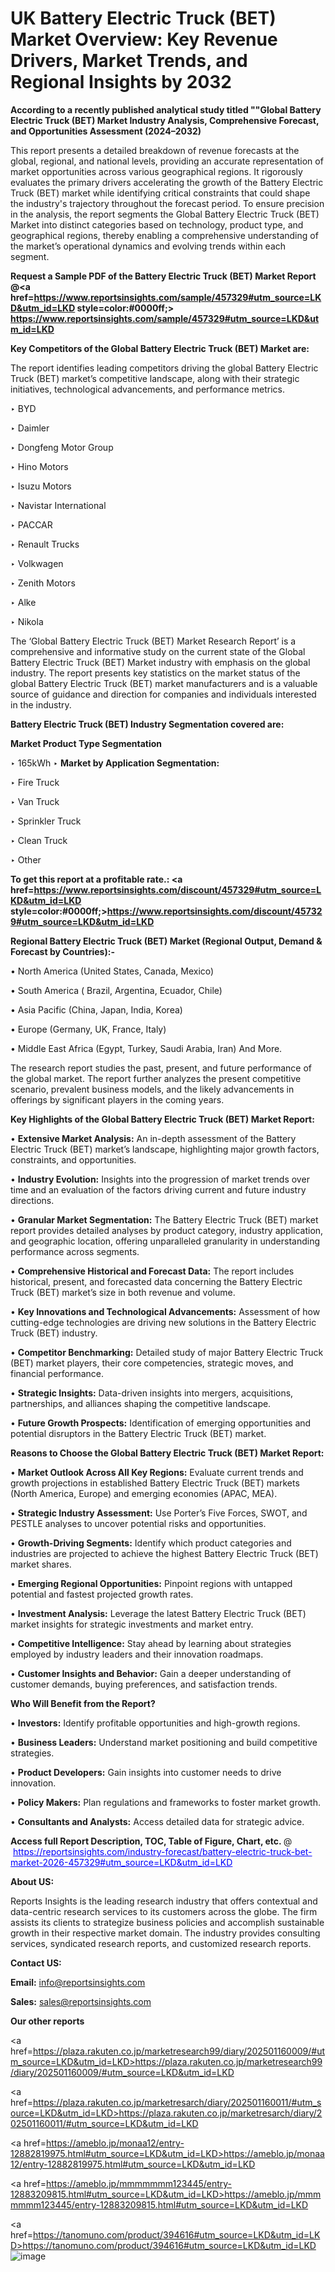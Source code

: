 # UK Battery Electric Truck (BET) Market Overview: Key Revenue Drivers, Market Trends, and Regional Insights by 2032

<strong>According to a recently published analytical study titled ""Global Battery Electric Truck (BET) Market Industry Analysis, Comprehensive Forecast, and Opportunities Assessment (2024–2032)</strong>

This report presents a detailed breakdown of revenue forecasts at the global, regional, and national levels, providing an accurate representation of market opportunities across various geographical regions. It rigorously evaluates the primary drivers accelerating the growth of the Battery Electric Truck (BET) market while identifying critical constraints that could shape the industry's trajectory throughout the forecast period. To ensure precision in the analysis, the report segments the Global Battery Electric Truck (BET) Market into distinct categories based on technology, product type, and geographical regions, thereby enabling a comprehensive understanding of the market’s operational dynamics and evolving trends within each segment.

<strong>Request a Sample PDF of the Battery Electric Truck (BET) Market Report </strong><strong>@<a href=https://www.reportsinsights.com/sample/457329#utm_source=LKD&utm_id=LKD style=color:#0000ff;> https://www.reportsinsights.com/sample/457329#utm_source=LKD&utm_id=LKD</a></strong></font>

<strong>Key Competitors of the Global Battery Electric Truck (BET) Market are:</strong>

The report identifies leading competitors driving the global Battery Electric Truck (BET) market’s competitive landscape, along with their strategic initiatives, technological advancements, and performance metrics.

‣ BYD

‣ Daimler

‣ Dongfeng Motor Group

‣ Hino Motors

‣ Isuzu Motors

‣ Navistar International

‣ PACCAR

‣ Renault Trucks

‣ Volkwagen

‣ Zenith Motors

‣ Alke

‣ Nikola

The ‘Global Battery Electric Truck (BET) Market Research Report’ is a comprehensive and informative study on the current state of the Global Battery Electric Truck (BET) Market industry with emphasis on the global industry. The report presents key statistics on the market status of the global Battery Electric Truck (BET) market manufacturers and is a valuable source of guidance and direction for companies and individuals interested in the industry.

<strong>Battery Electric Truck (BET) Industry Segmentation covered are:</strong>

<strong>Market Product Type Segmentation</strong>

‣ 165kWh
‣ 
<strong>Market by Application Segmentation:</strong>

‣ Fire Truck

‣ Van Truck

‣ Sprinkler Truck

‣ Clean Truck

‣ Other

<strong>To get this report at a profitable rate.: <a href=https://www.reportsinsights.com/discount/457329#utm_source=LKD&utm_id=LKD style=color:#0000ff;>https://www.reportsinsights.com/discount/457329#utm_source=LKD&utm_id=LKD</a></strong></font>

<strong>Regional Battery Electric Truck (BET) Market (Regional Output, Demand &amp; Forecast by Countries):-</strong>

• North America (United States, Canada, Mexico)

• South America ( Brazil, Argentina, Ecuador, Chile)

• Asia Pacific (China, Japan, India, Korea)

• Europe (Germany, UK, France, Italy)

• Middle East Africa (Egypt, Turkey, Saudi Arabia, Iran) And More.

The research report studies the past, present, and future performance of the global market. The report further analyzes the present competitive scenario, prevalent business models, and the likely advancements in offerings by significant players in the coming years.

<strong>Key Highlights of the Global Battery Electric Truck (BET) Market Report:</strong>

• <strong>Extensive Market Analysis:</strong> An in-depth assessment of the Battery Electric Truck (BET) market’s landscape, highlighting major growth factors, constraints, and opportunities.

• <strong>Industry Evolution:</strong> Insights into the progression of market trends over time and an evaluation of the factors driving current and future industry directions.

• <strong>Granular Market Segmentation:</strong> The Battery Electric Truck (BET) market report provides detailed analyses by product category, industry application, and geographic location, offering unparalleled granularity in understanding performance across segments.

• <strong>Comprehensive Historical and Forecast Data:</strong> The report includes historical, present, and forecasted data concerning the Battery Electric Truck (BET) market’s size in both revenue and volume.

• <strong>Key Innovations and Technological Advancements:</strong> Assessment of how cutting-edge technologies are driving new solutions in the Battery Electric Truck (BET) industry.

• <strong>Competitor Benchmarking:</strong> Detailed study of major Battery Electric Truck (BET) market players, their core competencies, strategic moves, and financial performance.

• <strong>Strategic Insights:</strong> Data-driven insights into mergers, acquisitions, partnerships, and alliances shaping the competitive landscape.

• <strong>Future Growth Prospects:</strong> Identification of emerging opportunities and potential disruptors in the Battery Electric Truck (BET) market.

<strong>Reasons to Choose the Global Battery Electric Truck (BET) Market Report:</strong>

• <strong>Market Outlook Across All Key Regions:</strong> Evaluate current trends and growth projections in established Battery Electric Truck (BET) markets (North America, Europe) and emerging economies (APAC, MEA).

• <strong>Strategic Industry Assessment:</strong> Use Porter’s Five Forces, SWOT, and PESTLE analyses to uncover potential risks and opportunities.

• <strong>Growth-Driving Segments:</strong> Identify which product categories and industries are projected to achieve the highest Battery Electric Truck (BET) market shares.

• <strong>Emerging Regional Opportunities:</strong> Pinpoint regions with untapped potential and fastest projected growth rates.

• <strong>Investment Analysis:</strong> Leverage the latest Battery Electric Truck (BET) market insights for strategic investments and market entry.

• <strong>Competitive Intelligence:</strong> Stay ahead by learning about strategies employed by industry leaders and their innovation roadmaps.

• <strong>Customer Insights and Behavior:</strong> Gain a deeper understanding of customer demands, buying preferences, and satisfaction trends.

<strong>Who Will Benefit from the Report?</strong>

• <strong>Investors:</strong> Identify profitable opportunities and high-growth regions.

• <strong>Business Leaders:</strong> Understand market positioning and build competitive strategies.

• <strong>Product Developers:</strong> Gain insights into customer needs to drive innovation.

• <strong>Policy Makers:</strong> Plan regulations and frameworks to foster market growth.

• <strong>Consultants and Analysts:</strong> Access detailed data for strategic advice.
</ul>
<strong>Access full Report Description, TOC, Table of Figure, Chart, etc. </strong>@  <a href=https://reportsinsights.com/industry-forecast/battery-electric-truck-bet-market-2026-457329#utm_source=LKD&utm_id=LKD style=color:#0000ff;>https://reportsinsights.com/industry-forecast/battery-electric-truck-bet-market-2026-457329#utm_source=LKD&utm_id=LKD</a></font>

<strong><strong>About US</strong>:</strong>

Reports Insights is the leading research industry that offers contextual and data-centric research services to its customers across the globe. The firm assists its clients to strategize business policies and accomplish sustainable growth in their respective market domain. The industry provides consulting services, syndicated research reports, and customized research reports.

<strong>Contact US:</strong>

<p class=""""><b>Email:</b> <a href=mailto:info@reportsinsights.com>info@reportsinsights.com</a></p>
<p class=""""><b>Sales:</b> <a href=mailto:sales@reportsinsights.com>sales@reportsinsights.com</a></p>

<strong>Our other reports</strong>

<a href=https://plaza.rakuten.co.jp/marketresearch99/diary/202501160009/#utm_source=LKD&utm_id=LKD>https://plaza.rakuten.co.jp/marketresearch99/diary/202501160009/#utm_source=LKD&utm_id=LKD</a>

<a href=https://plaza.rakuten.co.jp/marketresarch/diary/202501160011/#utm_source=LKD&utm_id=LKD>https://plaza.rakuten.co.jp/marketresarch/diary/202501160011/#utm_source=LKD&utm_id=LKD</a>

<a href=https://ameblo.jp/monaa12/entry-12882819975.html#utm_source=LKD&utm_id=LKD>https://ameblo.jp/monaa12/entry-12882819975.html#utm_source=LKD&utm_id=LKD</a>

<a href=https://ameblo.jp/mmmmmmm123445/entry-12883209815.html#utm_source=LKD&utm_id=LKD>https://ameblo.jp/mmmmmmm123445/entry-12883209815.html#utm_source=LKD&utm_id=LKD</a>

<a href=https://tanomuno.com/product/394616#utm_source=LKD&utm_id=LKD>https://tanomuno.com/product/394616#utm_source=LKD&utm_id=LKD</a>
![image](https://github.com/user-attachments/assets/e9dde1fc-568a-412a-b4d7-eb3195106ad7)
